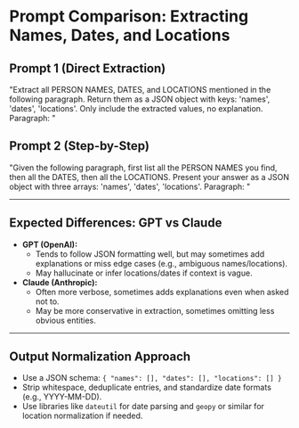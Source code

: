 # Prompt Comparison: Extracting Names, Dates, and Locations

## Prompt 1 (Direct Extraction)

"Extract all PERSON NAMES, DATES, and LOCATIONS mentioned in the following paragraph. Return them as a JSON object with keys: 'names', 'dates', 'locations'. Only include the extracted values, no explanation. Paragraph: <paragraph>"

## Prompt 2 (Step-by-Step)

"Given the following paragraph, first list all the PERSON NAMES you find, then all the DATES, then all the LOCATIONS. Present your answer as a JSON object with three arrays: 'names', 'dates', 'locations'. Paragraph: <paragraph>"

---

## Expected Differences: GPT vs Claude
- **GPT (OpenAI):**
  - Tends to follow JSON formatting well, but may sometimes add explanations or miss edge cases (e.g., ambiguous names/locations).
  - May hallucinate or infer locations/dates if context is vague.
- **Claude (Anthropic):**
  - Often more verbose, sometimes adds explanations even when asked not to.
  - May be more conservative in extraction, sometimes omitting less obvious entities.

---

## Output Normalization Approach
- Use a JSON schema: `{ "names": [], "dates": [], "locations": [] }`
- Strip whitespace, deduplicate entries, and standardize date formats (e.g., YYYY-MM-DD).
- Use libraries like `dateutil` for date parsing and `geopy` or similar for location normalization if needed. 